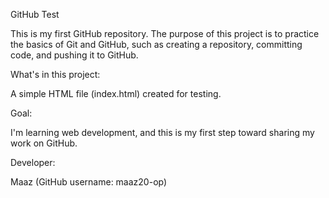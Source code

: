 GitHub Test

This is my first GitHub repository. The purpose of this project is to practice the basics of Git and GitHub, such as creating a repository, committing code, and pushing it to GitHub.

What's in this project:

A simple HTML file (index.html) created for testing.


Goal:

I'm learning web development, and this is my first step toward sharing my work on GitHub.

Developer:

Maaz (GitHub username: maaz20-op)

